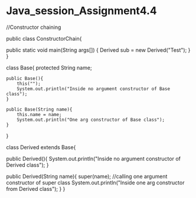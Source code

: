 # Java_session_Assignment4.4
//Constructor chaining

public class ConstructorChain{

  public static void main(String args[])
   {
    Derived sub = new Derived("Test"); 
    }
}

class Base{
    protected String name;
  
    public Base(){
        this(""); 
        System.out.println("Inside no argument constructor of Base class");
    }
  
    public Base(String name){
        this.name = name;
        System.out.println("One arg constructor of Base class");
    }
}

class Derived extends Base{
  
   public Derived(){
       System.out.println("Inside no argument constructor of Derived class");
   }
  
   public Derived(String name){
       super(name); //calling one argument constructor of super class
       System.out.println("Inside one arg constructor from Derived class");
   }
}
